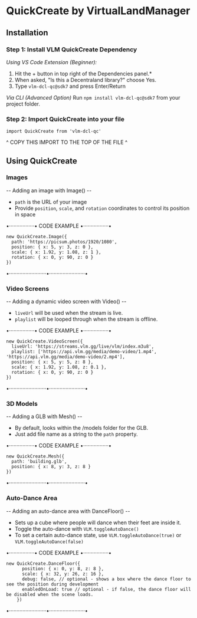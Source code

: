 # QuickCreate by VirtualLandManager                                       

## Installation

### Step 1: Install VLM QuickCreate Dependency
*Using VS Code Extension (Beginner):*
1. Hit the + button in top right of the Dependencies panel.*
2. When asked, "Is this a Decentraland library?" choose Yes.
3. Type `vlm-dcl-qc@sdk7` and press Enter/Return

*Via CLI (Advanced Option)*
Run `npm install vlm-dcl-qc@sdk7` from your project folder.

### Step 2: Import QuickCreate into your file

```import QuickCreate from 'vlm-dcl-qc'```

^ COPY THIS IMPORT TO THE TOP OF THE FILE ^


## Using QuickCreate

### Images

-- Adding an image with Image() --
- `path` is the URL of your image
- Provide `position`, `scale`, and `rotation` coordinates to control its position in space
  
•·················• CODE EXAMPLE •·················•
```
new QuickCreate.Image({
  path: 'https://picsum.photos/1920/1080',
  position: { x: 5, y: 3, z: 0 },
  scale: { x: 1.92, y: 1.08, z: 1 },
  rotation: { x: 0, y: 90, z: 0 }
})
```
•·························•························•

### Video Screens

-- Adding a dynamic video screen with Video() --
- `liveUrl` will be used when the stream is live.
- `playlist` will be looped through when the stream is offline.


•·················• CODE EXAMPLE •·················•
```
new QuickCreate.VideoScreen({
  liveUrl: 'https://streams.vlm.gg/live/vlm/index.m3u8',
  playlist: ['https://api.vlm.gg/media/demo-video/1.mp4', 'https://api.vlm.gg/media/demo-video/2.mp4'],
  position: { x: 5, y: 5, z: 8 },
  scale: { x: 1.92, y: 1.08, z: 0.1 },
  rotation: { x: 0, y: 90, z: 0 }
})
```
•·························•························•

### 3D Models

-- Adding a GLB with Mesh() --
- By default, looks within the /models folder for the GLB. 
- Just add file name as a string to the `path` property.

•·················• CODE EXAMPLE •·················•
```
new QuickCreate.Mesh({
  path: 'building.glb',
  position: { x: 8, y: 3, z: 8 }
})
```
•·························•························•

### Auto-Dance Area

-- Adding an auto-dance area with DanceFloor() --
- Sets up a cube where people will dance when their feet are inside it.
- Toggle the auto-dance with `VLM.toggleAutoDance()`
- To set a certain auto-dance state, use `VLM.toggleAutoDance(true)` or `VLM.toggleAutoDance(false)`

•·················• CODE EXAMPLE •·················•
```
new QuickCreate.DanceFloor({
      position: { x: 0, y: 8, z: 8 },
      scale: { x: 32, y: 26, z: 16 },
      debug: false, // optional - shows a box where the dance floor to see the position during development
      enabledOnLoad: true // optional - if false, the dance floor will be disabled when the scene loads. 
    })
```
•·························•························•
